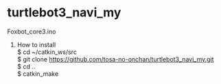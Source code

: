 # turtlebot3_navi_my  
  
  Foxbot_core3.ino    
1. How to install    
    $ cd ~/catkin_ws/src    
    $ git clone https://github.com/tosa-no-onchan/turtlebot3_navi_my.git    
    $ cd ..    
    $ catkin_make     
